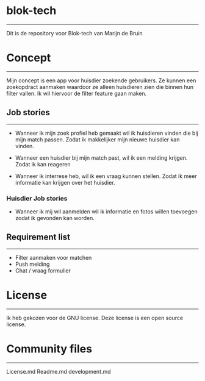 # blok-tech
---
Dit is de repository voor Blok-tech van Marijn de Bruin

# Concept
---
Mijn concept is een app voor huisdier zoekende gebruikers. Ze kunnen een zoekopdract aanmaken waardoor ze alleen huisdieren zien die binnen hun filter vallen. Ik wil hiervoor de filter feature gaan maken.

## Job stories
---
* Wanneer ik mijn zoek profiel heb gemaakt wil ik huisdieren vinden die bij mijn match passen. Zodat ik makkelijker mijn nieuwe huisdier kan vinden.

* Wanneer een huisdier bij mijn match past, wil ik een melding krijgen. Zodat ik kan reageren

* Wanneer ik interrese heb, wil ik een vraag kunnen stellen. Zodat ik meer informatie kan krijgen over het huisdier.


### Huisdier Job stories

* Wanneer ik mij wil aanmelden wil ik informatie en fotos willen toevoegen zodat ik gevonden kan worden.

## Requirement list
---
*	Filter aanmaken voor matchen
*	Push melding
*	Chat / vraag formulier

# License 
---
Ik heb gekozen voor de GNU license. Deze license is een open source license.

# Community files
---
License.md Readme.md development.md

